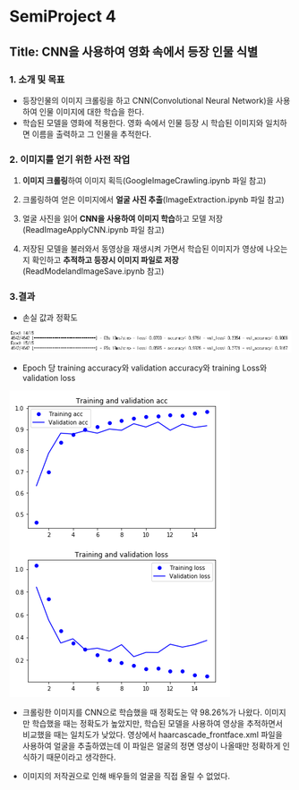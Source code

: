 # SemiProject 4

## Title: **CNN을 사용하여 영화 속에서 등장 인물 식별**


### 1. **소개** 및 목표

- 등장인물의 이미지 크롤링을 하고 CNN(Convolutional Neural Network)을 사용하여 인물 이미지에 대한 학습을 한다.
- 학습된 모델을 영화에 적용한다. 영화 속에서 인물 등장 시 학습된 이미지와 일치하면 이름을 출력하고 그 인물을 추적한다.



### 2. 이미지를 얻기 위한 사전 작업

1. **이미지 크롤링**하여 이미지 획득(GoogleImageCrawling.ipynb 파일 참고)

2. 크롤링하여 얻은 이미지에서 **얼굴 사진 추출**(ImageExtraction.ipynb 파일 참고)
3. 얼굴 사진을 읽어 **CNN을 사용하여 이미지 학습**하고 모델 저장(ReadImageApplyCNN.ipynb 파일 참고)
4. 저장된 모델을 불러와서 동영상을 재생시켜 가면서 학습된 이미지가 영상에 나오는지 확인하고 **추적하고 등장시 이미지 파일로 저장**(ReadModelandImageSave.ipynb 참고)



### 3.결과

- 손실 값과 정확도

![](./img/1.png)



- Epoch 당 training accuracy와 validation accuracy와 training Loss와 validation loss

![](./img/2.png)

- 크롤링한 이미지를 CNN으로 학습했을 때 정확도는 약 98.26%가 나왔다. 이미지만 학습했을 때는 정확도가 높았지만, 학습된 모델을 사용하여 영상을 추적하면서 비교했을 때는 일치도가 낮았다. 영상에서 haarcascade_frontface.xml 파일을 사용하여 얼굴을 추출하였는데 이 파일은 얼굴의 정면 영상이 나올때만 정확하게 인식하기 때문이라고 생각한다.

  

- 이미지의 저작권으로 인해 배우들의 얼굴을 직접 올릴 수 없었다.
